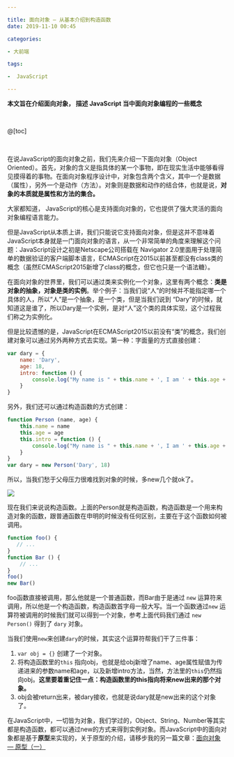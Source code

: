 ```yaml
---

title: 面向对象 — 从基本介绍到构造函数
date: 2019-11-10 00:45

categories:

- 大前端

tags:

-  JavaScript

---
```


**本文旨在介绍面向对象， 描述 JavaScript 当中面向对象编程的一些概念**

<br>

@[toc]

<br>

在说JavaScript的面向对象之前，我们先来介绍一下面向对象（Object  Oriented）。首先，对象的含义是指具体的某一个事物，即在现实生活中能够看得见摸得着的事物。在面向对象程序设计中，对象包含两个含义，其中一个是数据（属性），另外一个是动作（方法）。对象则是数据和动作的结合体，也就是说，**对象的本质就是属性和方法的集合。**

大家都知道， JavaScript的核心是支持面向对象的，它也提供了强大灵活的面向对象编程语言能力。

但是JavaScript从本质上讲，我们只能说它支持面向对象，但是这并不意味着JavaScript本身就是一门面向对象的语言，从一个非常简单的角度来理解这个问题：JavaScript设计之初是Netscape公司搭载在 Navigator 2.0里面用于处理简单的数据验证的客户端脚本语言，ECMAScript在2015以前甚至都没有class类的概念（虽然ECMAScript2015新增了class的概念，但它也只是一个语法糖）。

在面向对象的世界里，我们可以通过类来实例化一个对象，这里有两个概念：**类是对象的抽象，对象是类的实例**。举个例子：当我们说“人”的时候并不能指定哪一个具体的人，所以“人”是一个抽象，是一个类，但是当我们说到 “Dary”的时候，就知道这是谁了，所以Dary是一个实例，是对“人”这个类的具体实现，这个过程我们称之为实例化。

但是比较遗憾的是，JavaScript在ECMAScript2015以前没有“类”的概念，我们创建对象可以通过另外两种方式去实现。第一种：字面量的方式直接创建：

```javascript
var dary = {
    name: 'Dary',
    age: 18,
    intro: function () {
        console.log("My name is " + this.name + ', I am ' + this.age + ' years old')
    }
}
```

另外，我们还可以通过构造函数的方式创建：

```javascript
function Person (name, age) {
    this.name = name
    this.age = age
    this.intro = function () {
        console.log("My name is " + this.name + ', I am ' + this.age + ' years old')
    }
}
var dary = new Person('Dary', 18)
```

所以，当我们愁于父母压力很难找到对象的时候，多new几个就ok了。

![](/img/article/收旧对象.jpg)

现在我们来说说构造函数。上面的Person就是构造函数，构造函数是一个用来构造对象的函数，跟普通函数在申明的时候没有任何区别，主要在于这个函数如何被调用。


```javascript
function foo() {
   // ...
}
function Bar () {
    // ...
}
foo()
new Bar()
```

foo函数直接被调用，那么他就是一个普通函数，而Bar由于是通过 `new` 运算符来调用，所以他是一个构造函数，构造函数首字母一般大写。当一个函数通过`new` 运算符被调用的时候我们就可以得到一个对象，参考上面代码我们通过 `new Person()` 得到了 `dary` 对象。

当我们使用`new`来创建`dary`的时候，其实这个运算符帮我们干了三件事：

1. `var obj = {}`    创建了一个对象。
2. 将构造函数里的`this` 指向obj，也就是给obj新增了name、age属性赋值为传递进来的参数name和age，以及新增intro方法，当然，方法里的`this`仍然指向obj。**这里要着重记住一点：构造函数里的this指向将来new出来的那个对象。**
3. obj会被return出来，被dary接收，也就是说dary就是new出来的这个对象了。

在JavaScript中，一切皆为对象，我们学过的，Object、String、Number等其实都是构造函数，都可以通过new的方式来得到实例对象。而JavaScript中的面向对象都是基于**原型**来实现的，关于原型的介绍，请移步我的另一篇文章：[面向对象 — 原型（一）]( /2019/11/09/oop-02/ "面向对象 — 原型（一）")


